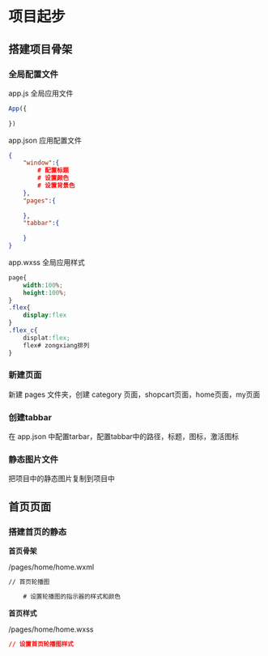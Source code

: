# 项目起步

## 搭建项目骨架

### 全局配置文件

app.js 全局应用文件

```js
App({
    
})
```

app.json 应用配置文件

```json
{
    "window":{
        # 配置标题
    	# 设置颜色
        # 设置背景色
    },
    "pages":{
        
    },
    "tabbar":{
        
    }
}
```

app.wxss 全局应用样式

```css
page{
    width:100%;
    height:100%;
}
.flex{
    display:flex
}
.flex_c{
    displat:flex;
    flex# zongxiang排列
}
```

### 新建页面

新建 pages 文件夹，创建 category 页面，shopcart页面，home页面，my页面

### 创建tabbar

在 app.json 中配置tarbar，配置tabbar中的路径，标题，图标，激活图标

### 静态图片文件

把项目中的静态图片复制到项目中

## 首页页面

### 搭建首页的静态

**首页骨架**

/pages/home/home.wxml

```xml
// 首页轮播图

	# 设置轮播图的指示器的样式和颜色
```

**首页样式**

/pages/home/home.wxss

```css
// 设置首页轮播图样式
```

